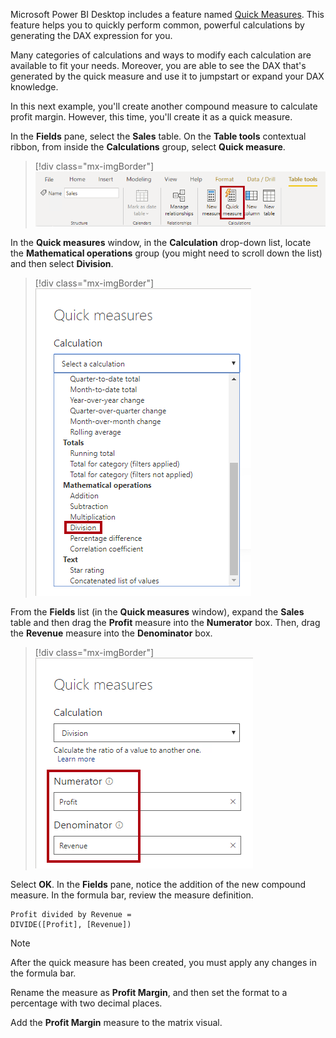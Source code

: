 Microsoft Power BI Desktop includes a feature named [Quick Measures](/power-bi/transform-model/desktop-quick-measures/?azure-portal=true). This feature helps you to quickly perform common, powerful calculations by generating the DAX expression for you.

Many categories of calculations and ways to modify each calculation are available to fit your needs. Moreover, you are able to see the DAX that's generated by the quick measure and use it to jumpstart or expand your DAX knowledge.

In this next example, you'll create another compound measure to calculate profit margin. However, this time, you'll create it as a quick measure.

In the **Fields** pane, select the **Sales** table. On the **Table tools** contextual ribbon, from inside the **Calculations** group, select **Quick measure**.

> [!div class="mx-imgBorder"]
> [![An image shows the Table Tools contextual ribbon for the Sales table. The Quick Measure command is highlighted.](../media/dax-sales-create-quick-measure-ssm.png)](../media/dax-sales-create-quick-measure-ssm.png#lightbox)

In the **Quick measures** window, in the **Calculation** drop-down list, locate the **Mathematical operations** group (you might need to scroll down the list) and then select **Division**.

> [!div class="mx-imgBorder"]
> [![An image shows the Quick Measures window, and the selection of the Division calculation.](../media/dax-configure-quick-measure-calculation-ssm.png)](../media/dax-configure-quick-measure-calculation-ssm.png#lightbox)

From the **Fields** list (in the **Quick measures** window), expand the **Sales** table and then drag the **Profit** measure into the **Numerator** box. Then, drag the **Revenue** measure into the **Denominator** box.

> [!div class="mx-imgBorder"]
> [![An image shows the Quick Measures window, and configuration of the measure: Numerator is set to Profit; Denominator is set to Revenue.](../media/dax-configure-quick-measure-fields-ssm.png)](../media/dax-configure-quick-measure-fields-ssm.png#lightbox)

Select **OK**. In the **Fields** pane, notice the addition of the new compound measure. In the formula bar, review the measure definition.

```dax
Profit divided by Revenue = 
DIVIDE([Profit], [Revenue])
```

> [!NOTE]
> After the quick measure has been created, you must apply any changes in the formula bar.

Rename the measure as **Profit Margin**, and then set the format to a percentage with two decimal places.

Add the **Profit Margin** measure to the matrix visual.
